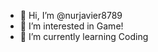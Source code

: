 - 👋 Hi, I’m @nurjavier8789
- 👀 I’m interested in Game!
- 🌱 I’m currently learning Coding

<!---
nurjavier8789/nurjavier8789 is a ✨ special ✨ repository because its `README.md` (this file) appears on your GitHub profile.
You can click the Preview link to take a look at your changes.
--->
